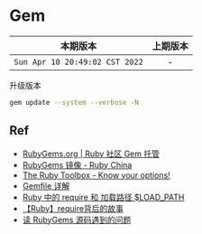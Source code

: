 # Gem

|本期版本| 上期版本
|:---:|:---:
`Sun Apr 10 20:49:02 CST 2022` | -


升级版本

```bash
gem update --system --verbose -N
```



## Ref

* [RubyGems.org | Ruby 社区 Gem 托管](https://rubygems.org/)
* [RubyGems 镜像 - Ruby China](https://gems.ruby-china.com/)
* [The Ruby Toolbox - Know your options!](https://www.ruby-toolbox.com/)
* [Gemfile 详解](https://ruby-china.org/topics/26655)
* [Ruby 中的 require 和 加载路径 $LOAD_PATH](https://cwy007.github.io/2019/01/11/the-require-and-load-path-in-ruby/)
* [【Ruby】require背后的故事](https://www.cnblogs.com/Dahaka/archive/2013/03/10/ruby_require.html)
* [读 RubyGems 源码遇到的问题](https://ruby-china.org/topics/32406)
